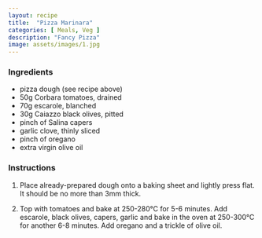 ```yaml
---
layout: recipe
title:  "Pizza Marinara"
categories: [ Meals, Veg ]
description: "Fancy Pizza"
image: assets/images/1.jpg
---
```


### Ingredients

- pizza dough \(see recipe above\)
- 50g Corbara tomatoes, drained
- 70g escarole, blanched
- 30g Caiazzo black olives, pitted
- pinch of Salina capers
- garlic clove, thinly sliced
- pinch of oregano
- extra virgin olive oil

### Instructions

1. Place already\-prepared dough onto a baking sheet and lightly press flat. It should be no more than 3mm thick.

2. Top with tomatoes and bake at 250\-280°C for 5\-6 minutes. Add escarole, black olives, capers, garlic and bake in the oven at 250\-300°C for another 6\-8 minutes. Add oregano and a trickle of olive oil.

